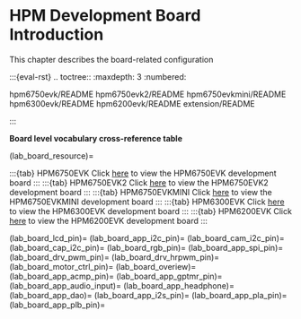 # HPM Development Board Introduction

This chapter describes the board-related configuration

:::{eval-rst}
.. toctree::
   :maxdepth: 3
   :numbered:

   hpm6750evk/README
   hpm6750evk2/README
   hpm6750evkmini/README
   hpm6300evk/README
   hpm6200evk/README
   extension/README

:::

**Board level vocabulary cross-reference table**

(lab_board_resource)=

:::{tab} HPM6750EVK
Click [here](lab_hpm6750_evk_board) to view the HPM6750EVK development board
:::
:::{tab} HPM6750EVK2
Click [here](lab_hpm6750_evk2_board) to view the HPM6750EVK2 development board
:::
:::{tab} HPM6750EVKMINI
Click [here](lab_hpm6750_evkmini_board) to view the HPM6750EVKMINI development board
:::
:::{tab} HPM6300EVK
Click [here](lab_hpm6300_evk_board) to view the HPM6300EVK development board
:::
:::{tab} HPM6200EVK
Click [here](lab_hpm6200_evk_board) to view the HPM6200EVK development board
:::

(lab_board_lcd_pin)=
(lab_board_app_i2c_pin)=
(lab_board_cam_i2c_pin)=
(lab_board_cap_i2c_pin)=
(lab_board_rgb_pin)=
(lab_board_app_spi_pin)=
(lab_board_drv_pwm_pin)=
(lab_board_drv_hrpwm_pin)=
(lab_board_motor_ctrl_pin)=
(lab_board_overiew)=
(lab_board_app_acmp_pin)=
(lab_board_app_gptmr_pin)=
(lab_board_app_audio_input)=
(lab_board_app_headphone)=
(lab_board_app_dao)=
(lab_board_app_i2s_pin)=
(lab_board_app_pla_pin)=
(lab_board_app_plb_pin)=